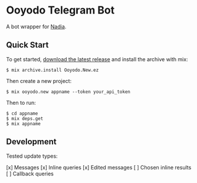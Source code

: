 # Ooyodo Telegram Bot

A bot wrapper for [Nadia](https://github.com/zhyu/nadia).

## Quick Start

To get started, [download the latest release](https://github.com/rekyuu/ooyodo/releases) and install the archive with mix:

```
$ mix archive.install Ooyodo.New.ez
```

Then create a new project:

```
$ mix ooyodo.new appname --token your_api_token
```

Then to run:

```
$ cd appname
$ mix deps.get
$ mix appname
```

## Development

Tested update types:

[x] Messages
[x] Inline queries
[x] Edited messages
[ ] Chosen inline results
[ ] Callback queries
